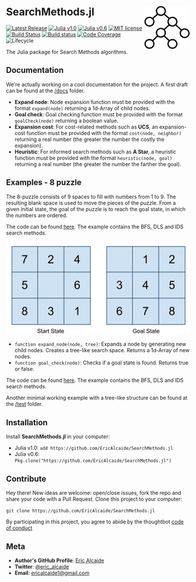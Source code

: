 # <img src="searchmethods_logo.png" width="25%" align="right" /> SearchMethods.jl

[![Latest Release](https://img.shields.io/badge/release-v0.1.0-blue.svg)](https://github.com/EricAlcaide/SearchMethods.jl/releases/latest)
[![Julia v1.0](https://img.shields.io/badge/Julia%20v1.0-passing-brightgreen.svg)](https://docs.julialang.org/en/v1/)
[![Julia v0.6](https://img.shields.io/badge/Julia%20v0.6-passing-brightgreen.svg)](https://docs.julialang.org/en/v0.6.4/)
[![MIT license](https://img.shields.io/github/license/mashape/apistatus.svg)](https://github.com/EricAlcaide/SearchMethods.jl/blob/master/LICENSE.md) 
[![Build Status](https://travis-ci.org/EricAlcaide/SearchMethods.jl.svg?branch=master)](https://travis-ci.org/EricAlcaide/SearchMethods.jl)
[![Build status](https://ci.appveyor.com/api/projects/status/rfctrj4w0t2wctr1?svg=true)](https://ci.appveyor.com/project/EricAlcaide/searchmethods-jl)
[![Code Coverage](https://coveralls.io/repos/github/EricAlcaide/SearchMethods.jl/badge.svg?branch=master)](https://coveralls.io/github/EricAlcaide/SearchMethods.jl?branch=master)
![Lifecycle](https://img.shields.io/badge/lifecycle-stable-brightgreen.svg)

The Julia package for Search Methods algorithms.

## Documentation

We're actually working on a cool documentation for the project. A first draft can be found at the [/docs](https://github.com/EricAlcaide/SearchMethods.jl/blob/master/docs/src/index.md) folder.

* **Expand node**: Node expansion function must be provided with the format `expand(node)` returning a 1d-Array of child nodes.
* **Goal check**: Goal checking function must be provided with the format `goalCheck(node)` returning a boolean value.
* **Expansion cost**: For cost-related methods such as **UCS**, an expansion-cost function must be provided with the format `cost(node, neighbor)` returning a real number (the greater the number the costly the expansion).
* **Heuristic**: For informed search methods such as **A Star**, a heuristic function must be provided with the format `heuristic(node, goal)` returning a real number (the greater the number the farther the goal).


## Examples - 8 puzzle
The 8-puzzle consists of 9 spaces to fill with numbers from 1 to 9. The resulting blank space is used to move the pieces of the puzzle.
From a given initial state, the goal of the puzzle is to reach the goal state, in which the numbers are ordered.

The code can be found [here](https://github.com/EricAlcaide/SearchMethods.jl/blob/master/example/8puzzle.jl). The example contains the BFS, DLS and IDS search methods.

<center><img src="https://github.com/EricAlcaide/SearchMethods.jl/blob/master/example/8puzzle_example.png"/></center>

* `function expand_node(node, tree)`: Expands a node by generating new child nodes. Creates a tree-like search space. Returns a 1d-Array of new nodes.
* `function goal_check(node)`: Checks if a goal state is found. Returns true or false.

The code can be found [here](https://github.com/EricAlcaide/SearchMethods.jl/blob/master/example/8puzzle.jl). The example contains the BFS, DLS and IDS search methods.

Another minimal working example with a tree-like structure can be found at the [/test](https://github.com/EricAlcaide/SearchMethods.jl/tree/master/test/) folder.


## Installation
Install **SearchMethods.jl** in your computer:
* Julia v1.0: `add https://github.com/EricAlcaide/SearchMethods.jl`
* Julia v0.6: `Pkg.clone("https://github.com/EricAlcaide/SearchMethods.jl")`

## Contribute
Hey there! New ideas are welcome: open/close issues, fork the repo and share your code with a Pull Request.
Clone this project to your computer:
 
`git clone https://github.com/EricAlcaide/SearchMethods.jl`
 
By participating in this project, you agree to abide by the thoughtbot [code of conduct](https://thoughtbot.com/open-source-code-of-conduct)
 
## Meta
 
* **Author's GitHub Profile**: [Eric Alcaide](https://github.com/EricAlcaide/)
* **Twitter**: [@eric_alcaide](https://twitter.com/eric_alcaide)
* **Email**: ericalcaide1@gmail.com
